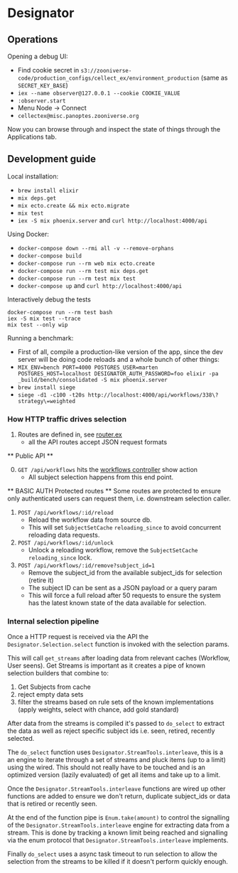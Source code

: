 # Designator

## Operations

Opening a debug UI:

  * Find cookie secret in `s3://zooniverse-code/production_configs/cellect_ex/environment_production` (same as `SECRET_KEY_BASE`)
  * `iex --name observer@127.0.0.1 --cookie COOKIE_VALUE`
  * `:observer.start`
  * Menu Node -> Connect
  * `cellectex@misc.panoptes.zooniverse.org`

Now you can browse through and inspect the state of things through the Applications tab.

## Development guide

Local installation:

  * `brew install elixir`
  * `mix deps.get`
  * `mix ecto.create && mix ecto.migrate`
  * `mix test`
  * `iex -S mix phoenix.server` and `curl http://localhost:4000/api`

Using Docker:

  * `docker-compose down --rmi all -v --remove-orphans`
  * `docker-compose build`
  * `docker-compose run --rm web mix ecto.create`
  * `docker-compose run --rm test mix deps.get`
  * `docker-compose run --rm test mix test`
  * `docker-compose up` and `curl http://localhost:4000/api`

  Interactively debug the tests
  ```
  docker-compose run --rm test bash
  iex -S mix test --trace
  mix test --only wip
  ```

Running a benchmark:

  * First of all, compile a production-like version of the app, since the dev server will be doing code reloads and a whole bunch of other things:
  * `MIX_ENV=bench PORT=4000 POSTGRES_USER=marten POSTGRES_HOST=localhost DESIGNATOR_AUTH_PASSWORD=foo elixir -pa _build/bench/consolidated -S mix phoenix.server`
  * `brew install siege`
  * `siege -d1 -c100 -t20s http://localhost:4000/api/workflows/338\?strategy\=weighted`

### How HTTP traffic drives selection

1. Routes are defined in, see  [router.ex](web/router.ex)
    + all the API routes accept JSON request formats

** Public API **

0. `GET /api/workflows` hits the [workflows controller](web/controllers/workflow_controller.ex) show action
    + All subject selection happens from this end point.

** BASIC AUTH Protected routes **
Some routes are protected to ensure only authenticated users can request them, i.e. downstream selection caller.

1. `POST /api/workflows/:id/reload`
    + Reload the workflow data from source db.
    + This will set `SubjectSetCache` `reloading_since` to avoid concurrent reloading data requests.
0. `POST /api/workflows/:id/unlock`
    + Unlock a reloading workflow, remove the `SubjectSetCache` `reloading_since` lock.
0. `POST /api/workflows/:id/remove?subject_id=1`
    + Remove the subject_id from the available subject_ids for selection (retire it)
    + The subject ID can be sent as a JSON payload or a query param
    + This will force a full reload after 50 requests to ensure the system has the latest known state of the data available for selection.

### Internal selection pipeline

Once a HTTP request is received via the API the `Designator.Selection.select` function is invoked with the selection params.

This will call `get_streams` after loading data from relevant caches (Workflow, User seens). Get Streams is important as it creates a pipe of known selection builders that combine to:
  1. Get Subjects from cache
  0. reject empty data sets
  0. filter the streams based on rule sets of the known implementations (apply weights, select with chance, add gold standard)

After data from the streams is compiled it's passed to `do_select` to extract the data as well as reject specific subject ids i.e. seen, retired, recently selected.

The `do_select` function uses `Designator.StreamTools.interleave`, this is a an engine to iterate through a set of streams and pluck items (up to a limit) using the wired. This should not really have to be touched and is an optimized version (lazily evaluated) of get all items and take up to a limit.

Once the `Designator.StreamTools.interleave` functions are wired up other functions are added to ensure we don't return, duplicate subject_ids or data that is retired or recently seen.

At the end of the function pipe is `Enum.take(amount)` to control the signalling of the `Designator.StreamTools.interleave` engine for extracting data from a stream. This is done by tracking a known limit being reached and signalling via the enum protocol that `Designator.StreamTools.interleave` implements.

Finally `do_select` uses a async task timeout to run selection to allow the selection from the streams to be killed if it doesn't perform quickly enough.
